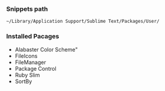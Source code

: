 ### Snippets path

```
~/Library/Application Support/Sublime Text/Packages/User/
```

### Installed Pacages

* Alabaster Color Scheme"
* FileIcons
* FileManager
* Package Control
* Ruby Slim
* SortBy
